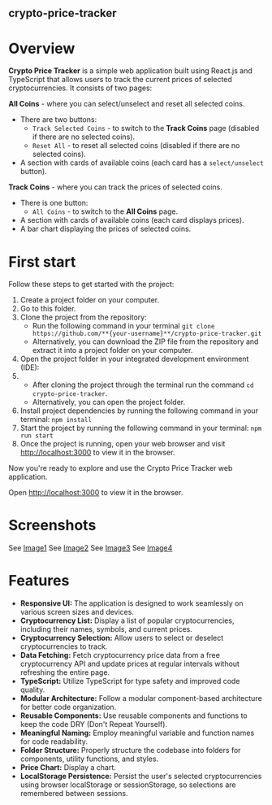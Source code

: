 ## crypto-price-tracker

# Overview

**Crypto Price Tracker** is a simple web application built using React.js and TypeScript that allows users to track the current prices of selected cryptocurrencies. It consists of two pages:

**All Coins** - where you can select/unselect and reset all selected coins.

-   There are two buttons:
    -   `Track Selected Coins` - to switch to the **Track Coins** page (disabled if there are no selected coins).
    -   `Reset All` - to reset all selected coins (disabled if there are no selected coins).
-   A section with cards of available coins (each card has a `select/unselect` button).

**Track Coins** - where you can track the prices of selected coins.

-   There is one button:
    -   `All Coins` - to switch to the **All Coins** page.
-   A section with cards of available coins (each card displays prices).
-   A bar chart displaying the prices of selected coins.

# First start

Follow these steps to get started with the project:
1.  Create a project folder on your computer.
2.  Go to this folder.
3.  Clone the project from the repository:
    -   Run the following command in your terminal `git clone https://github.com/**{your-username}**/crypto-price-tracker.git`
    -   Alternatively, you can download the ZIP file from the repository and extract it into a project folder on your computer.
4.  Open the project folder in your integrated development environment (IDE):
5.  - After cloning the project through the terminal run the command `cd crypto-price-tracker`.
    - Alternatively, you can open the project folder.
6.  Install project dependencies by running the following command in your terminal: `npm install`
7.  Start the project by running the following command in your terminal: `npm run start`
8.  Once the project is running, open your web browser and visit [http://localhost:3000](http://localhost:3000/) to view it in the browser.


Now you're ready to explore and use the Crypto Price Tracker web application.

Open [http://localhost:3000](http://localhost:3000) to view it in the browser.

# Screenshots

See [Image1](https://i.ibb.co/MPHfdGW/Screenshot-2023-09-15-at-12-11-20.png)
See [Image2](https://i.ibb.co/y40Y6BG/Screenshot-2023-09-15-at-12-11-02.png)
See [Image3](https://i.ibb.co/k5xpwBP/Screenshot-2023-09-15-at-12-10-37.png)
See [Image4](https://i.ibb.co/2hRf07b/Screenshot-2023-09-15-at-12-07-57.png)

# Features

- **Responsive UI:** The application is designed to work seamlessly on various screen sizes and devices.
- **Cryptocurrency List:** Display a list of popular cryptocurrencies, including their names, symbols, and current prices.
- **Cryptocurrency Selection:** Allow users to select or deselect cryptocurrencies to track.
- **Data Fetching:** Fetch cryptocurrency price data from a free cryptocurrency API and update prices at regular intervals without refreshing the entire page.
- **TypeScript:** Utilize TypeScript for type safety and improved code quality.
- **Modular Architecture:** Follow a modular component-based architecture for better code organization.
- **Reusable Components:** Use reusable components and functions to keep the code DRY (Don't Repeat Yourself).
- **Meaningful Naming:** Employ meaningful variable and function names for code readability.
- **Folder Structure:** Properly structure the codebase into folders for components, utility functions, and styles.
- **Price Chart:** Display a chart.
- **LocalStorage Persistence:** Persist the user's selected cryptocurrencies using browser localStorage or sessionStorage, so selections are remembered between sessions.
